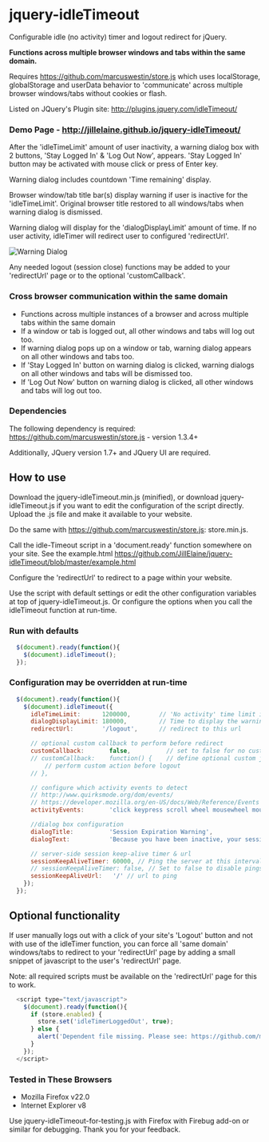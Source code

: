 # jquery-idleTimeout

Configurable idle (no activity) timer and logout redirect for jQuery.

<strong>Functions across multiple browser windows and tabs within the same domain.</strong>

Requires https://github.com/marcuswestin/store.js which uses localStorage, globalStorage and userData behavior to 'communicate' across multiple browser windows/tabs without cookies or flash.

Listed on JQuery's Plugin site: http://plugins.jquery.com/idleTimeout/

### Demo Page - http://jillelaine.github.io/jquery-idleTimeout/

After the 'idleTimeLimit' amount of user inactivity, a warning dialog box with 2 buttons, 'Stay Logged In' & 'Log Out Now', appears. 'Stay Logged In' button may be activated with mouse click or press of Enter key.

Warning dialog includes countdown 'Time remaining' display.

Browser window/tab title bar(s) display warning if user is inactive for the 'idleTimeLimit'. Original browser title restored to all windows/tabs when warning dialog is dismissed.

Warning dialog will display for the 'dialogDisplayLimit' amount of time. If no user activity, idleTimer will redirect user to configured 'redirectUrl'.

![Warning Dialog](https://raw.github.com/JillElaine/jquery-idleTimeout/master/warning_dialog.png)

Any needed logout (session close) functions may be added to your 'redirectUrl' page or to the optional 'customCallback'.

### Cross browser communication within the same domain

* Functions across multiple instances of a browser and across multiple tabs within the same domain
* If a window or tab is logged out, all other windows and tabs will log out too.
* If warning dialog pops up on a window or tab, warning dialog appears on all other windows and tabs too.
* If 'Stay Logged In' button on warning dialog is clicked, warning dialogs on all other windows and tabs will be dismissed too.
* If 'Log Out Now' button on warning dialog is clicked, all other windows and tabs will log out too.

### Dependencies

The following dependency is required: https://github.com/marcuswestin/store.js - version 1.3.4+

Additionally, JQuery version 1.7+ and JQuery UI are required.

## How to use

Download the jquery-idleTimeout.min.js (minified), or download jquery-idleTimeout.js if you want to edit the configuration of the script directly. Upload the .js file and make it available to your website.

Do the same with https://github.com/marcuswestin/store.js: store.min.js.

Call the idle-Timeout script in a 'document.ready' function somewhere on your site. See the example.html https://github.com/JillElaine/jquery-idleTimeout/blob/master/example.html

Configure the 'redirectUrl' to redirect to a page within your website.

Use the script with default settings or edit the other configuration variables at top of jquery-idleTimeout.js. Or configure the options when you call the idleTimeout function at run-time.

### Run with defaults

```Javascript
  $(document).ready(function(){
    $(document).idleTimeout();
  });
```

### Configuration may be overridden at run-time

```Javascript
  $(document).ready(function(){
    $(document).idleTimeout({
      idleTimeLimit:      1200000,        // 'No activity' time limit in milliseconds. 1200000 = 20 Minutes
      dialogDisplayLimit: 180000,         // Time to display the warning dialog before redirect (and optional callback) in milliseconds. 180000 = 3 Minutes
      redirectUrl:        '/logout',      // redirect to this url

      // optional custom callback to perform before redirect
      customCallback:       false,          // set to false for no customCallback
      // customCallback:    function() {    // define optional custom js function
          // perform custom action before logout
      // },

      // configure which activity events to detect
      // http://www.quirksmode.org/dom/events/
      // https://developer.mozilla.org/en-US/docs/Web/Reference/Events
      activityEvents:       'click keypress scroll wheel mousewheel mousemove', // separate each event with a space

      //dialog box configuration
      dialogTitle:          'Session Expiration Warning',
      dialogText:           'Because you have been inactive, your session is about to expire.',

      // server-side session keep-alive timer & url
      sessionKeepAliveTimer: 60000, // Ping the server at this interval in milliseconds. 60000 = 1 Minute
      // sessionKeepAliveTimer: false, // Set to false to disable pings.
      sessionKeepAliveUrl:   '/' // url to ping
    });
  });
```

## Optional functionality
If user manually logs out with a click of your site's 'Logout' button and not with use of the idleTimer function, you can force all 'same domain' windows/tabs to redirect to your 'redirectUrl' page by adding a small snippet of javascript to the user's 'redirectUrl' page.

Note: all required scripts must be available on the 'redirectUrl' page for this to work.

```Javascript
  <script type="text/javascript">
    $(document).ready(function(){
      if (store.enabled) {
        store.set('idleTimerLoggedOut', true);
      } else {
        alert('Dependent file missing. Please see: https://github.com/marcuswestin/store.js');
      }
    });
  </script>
```

### Tested in These Browsers

* Mozilla Firefox v22.0
* Internet Explorer v8

Use jquery-idleTimeout-for-testing.js with Firefox with Firebug add-on or similar for debugging. Thank you for your feedback.
